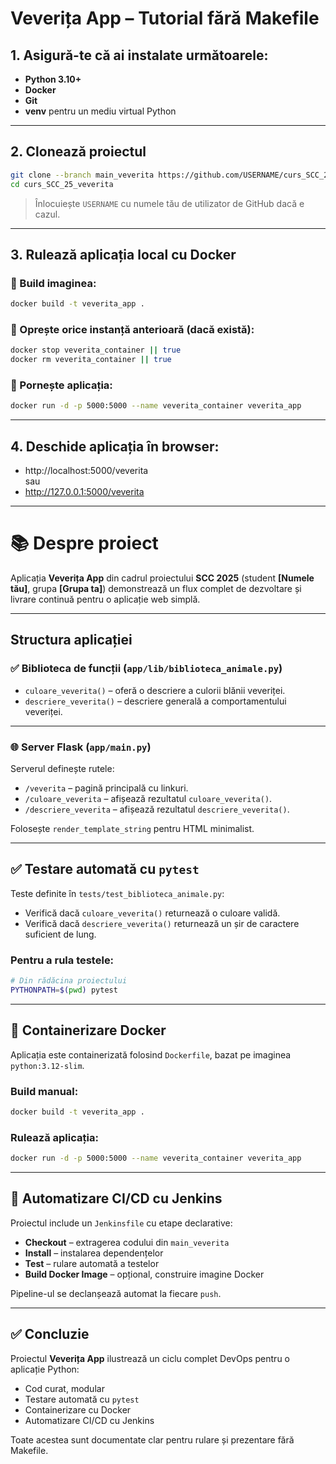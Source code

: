 # Veverița App – Tutorial fără Makefile

## 1. Asigură-te că ai instalate următoarele:

- **Python 3.10+**
- **Docker**
- **Git**
- **venv** pentru un mediu virtual Python

---

## 2. Clonează proiectul

```bash
git clone --branch main_veverita https://github.com/USERNAME/curs_SCC_25_veverita.git
cd curs_SCC_25_veverita
```

> Înlocuiește `USERNAME` cu numele tău de utilizator de GitHub dacă e cazul.

---

## 3. Rulează aplicația local cu Docker

### 🔨 Build imaginea:

```bash
docker build -t veverita_app .
```

### 🛑 Oprește orice instanță anterioară (dacă există):

```bash
docker stop veverita_container || true
docker rm veverita_container || true
```

### 🚀 Pornește aplicația:

```bash
docker run -d -p 5000:5000 --name veverita_container veverita_app
```

---

## 4. Deschide aplicația în browser:

- http://localhost:5000/veverita  
  sau  
- http://127.0.0.1:5000/veverita

---

# 📚 Despre proiect

Aplicația **Veverița App** din cadrul proiectului **SCC 2025** (student **[Numele tău]**, grupa **[Grupa ta]**) demonstrează un flux complet de dezvoltare și livrare continuă pentru o aplicație web simplă.

---

## Structura aplicației

### ✅ Biblioteca de funcții (`app/lib/biblioteca_animale.py`)

- `culoare_veverita()` – oferă o descriere a culorii blănii veveriței.
- `descriere_veverita()` – descriere generală a comportamentului veveriței.

---

### 🌐 Server Flask (`app/main.py`)

Serverul definește rutele:

- `/veverita` – pagină principală cu linkuri.
- `/culoare_veverita` – afișează rezultatul `culoare_veverita()`.
- `/descriere_veverita` – afișează rezultatul `descriere_veverita()`.

Folosește `render_template_string` pentru HTML minimalist.

---

## ✅ Testare automată cu `pytest`

Teste definite în `tests/test_biblioteca_animale.py`:

- Verifică dacă `culoare_veverita()` returnează o culoare validă.
- Verifică dacă `descriere_veverita()` returnează un șir de caractere suficient de lung.

### Pentru a rula testele:

```bash
# Din rădăcina proiectului
PYTHONPATH=$(pwd) pytest
```

---

## 🐳 Containerizare Docker

Aplicația este containerizată folosind `Dockerfile`, bazat pe imaginea `python:3.12-slim`.

### Build manual:

```bash
docker build -t veverita_app .
```

### Rulează aplicația:

```bash
docker run -d -p 5000:5000 --name veverita_container veverita_app
```

---

## 🔁 Automatizare CI/CD cu Jenkins

Proiectul include un `Jenkinsfile` cu etape declarative:

- **Checkout** – extragerea codului din `main_veverita`
- **Install** – instalarea dependențelor
- **Test** – rulare automată a testelor
- **Build Docker Image** – opțional, construire imagine Docker

Pipeline-ul se declanșează automat la fiecare `push`.

---

## ✅ Concluzie

Proiectul **Veverița App** ilustrează un ciclu complet DevOps pentru o aplicație Python:

- Cod curat, modular
- Testare automată cu `pytest`
- Containerizare cu Docker
- Automatizare CI/CD cu Jenkins

Toate acestea sunt documentate clar pentru rulare și prezentare fără Makefile.
